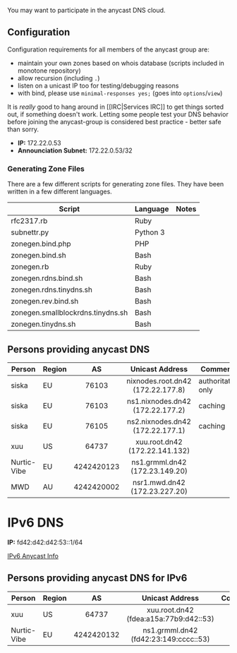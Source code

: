 You may want to participate in the anycast DNS cloud.

## Configuration

Configuration requirements for all members of the anycast group are:
 * maintain your own zones based on whois database (scripts included in monotone repository)
 * allow recursion (including `.`)
 * listen on a unicast IP too for testing/debugging reasons
 * with bind, please use ```minimal-responses yes;``` (goes into ```options```/```view```)

It is _really_ good to hang around in [[IRC|Services IRC]] to get things sorted out, if something doesn't work. Letting some people test your DNS behavior before joining the anycast-group is considered best practice - better safe than sorry.

 * **IP:** 172.22.0.53
 * **Announciation Subnet:** 172.22.0.53/32

### Generating Zone Files

There are a few different scripts for generating zone files. They have been written in a few different languages. 

| **Script** | **Language** | **Notes** |
|---------------------|--------------|-----------|
|rfc2317.rb | Ruby |
|subnettr.py | Python 3 |
|zonegen.bind.php | PHP |
|zonegen.bind.sh | Bash |
|zonegen.rb | Ruby |
|zonegen.rdns.bind.sh | Bash |
|zonegen.rdns.tinydns.sh | Bash |
|zonegen.rev.bind.sh | Bash |
|zonegen.smallblockrdns.tinydns.sh | Bash |
|zonegen.tinydns.sh | Bash

## Persons providing anycast DNS

| **Person**  | **Region** | **AS** | **Unicast Address**       | **Comments**       |
|-------------|---|:------:|:----------------------------------:|--------------------|
| siska       |EU | 76103  | nixnodes.root.dn42 (172.22.177.8)  | authoritative only |
| siska       |EU | 76103  | ns1.nixnodes.dn42  (172.22.177.2)  | caching            |
| siska       |EU | 76105  | ns2.nixnodes.dn42  (172.22.177.1)  | caching            |
| xuu         |US | 64737  | xuu.root.dn42   (172.22.141.132)   ||
| Nurtic-Vibe |EU | 4242420123 | ns1.grmml.dn42 (172.23.149.20) || 
| MWD         |AU | 4242420002 | nsr1.mwd.dn42 (172.23.227.20) ||

# IPv6 DNS

**IP:** fd42:d42:d42:53::1/64

[IPv6 Anycast Info](https://dn42.net/IPv6-Anycast)

## Persons providing anycast DNS for IPv6


| **Person**  | **Region**    | **AS** | **Unicast Address**           | **Comments** |
|-------------|---|:---------:|:--------------------------------------:|--------------|
| xuu         |US |64737      | xuu.root.dn42 (fdea:a15a:77b9:d42::53) ||             
| Nurtic-Vibe |EU |4242420132 | ns1.grmml.dn42 (fd42:23:149:cccc::53)  ||
